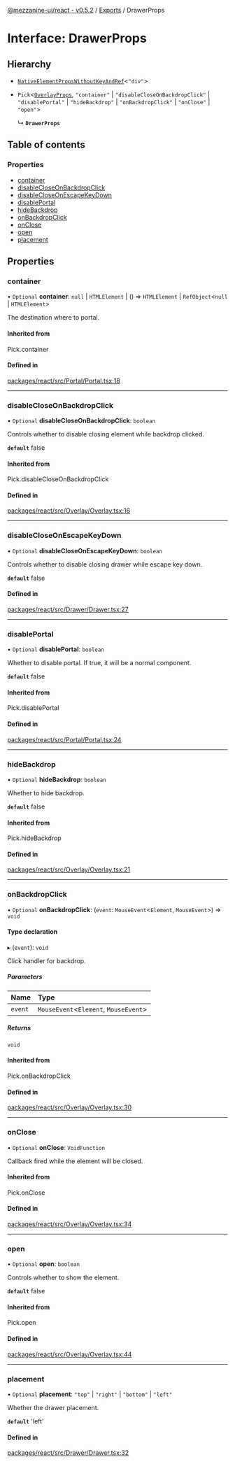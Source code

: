 [@mezzanine-ui/react - v0.5.2](../README.md) / [Exports](../modules.md) / DrawerProps

# Interface: DrawerProps

## Hierarchy

- [`NativeElementPropsWithoutKeyAndRef`](../modules.md#nativeelementpropswithoutkeyandref)<``"div"``\>

- `Pick`<[`OverlayProps`](overlayprops.md), ``"container"`` \| ``"disableCloseOnBackdropClick"`` \| ``"disablePortal"`` \| ``"hideBackdrop"`` \| ``"onBackdropClick"`` \| ``"onClose"`` \| ``"open"``\>

  ↳ **`DrawerProps`**

## Table of contents

### Properties

- [container](drawerprops.md#container)
- [disableCloseOnBackdropClick](drawerprops.md#disablecloseonbackdropclick)
- [disableCloseOnEscapeKeyDown](drawerprops.md#disablecloseonescapekeydown)
- [disablePortal](drawerprops.md#disableportal)
- [hideBackdrop](drawerprops.md#hidebackdrop)
- [onBackdropClick](drawerprops.md#onbackdropclick)
- [onClose](drawerprops.md#onclose)
- [open](drawerprops.md#open)
- [placement](drawerprops.md#placement)

## Properties

### container

• `Optional` **container**: ``null`` \| `HTMLElement` \| () => `HTMLElement` \| `RefObject`<``null`` \| `HTMLElement`\>

The destination where to portal.

#### Inherited from

Pick.container

#### Defined in

[packages/react/src/Portal/Portal.tsx:18](https://github.com/Mezzanine-UI/mezzanine/blob/83e0173/packages/react/src/Portal/Portal.tsx#L18)

___

### disableCloseOnBackdropClick

• `Optional` **disableCloseOnBackdropClick**: `boolean`

Controls whether to disable closing element while backdrop clicked.

**`default`** false

#### Inherited from

Pick.disableCloseOnBackdropClick

#### Defined in

[packages/react/src/Overlay/Overlay.tsx:16](https://github.com/Mezzanine-UI/mezzanine/blob/83e0173/packages/react/src/Overlay/Overlay.tsx#L16)

___

### disableCloseOnEscapeKeyDown

• `Optional` **disableCloseOnEscapeKeyDown**: `boolean`

Controls whether to disable closing drawer while escape key down.

**`default`** false

#### Defined in

[packages/react/src/Drawer/Drawer.tsx:27](https://github.com/Mezzanine-UI/mezzanine/blob/83e0173/packages/react/src/Drawer/Drawer.tsx#L27)

___

### disablePortal

• `Optional` **disablePortal**: `boolean`

Whether to disable portal.
If true, it will be a normal component.

**`default`** false

#### Inherited from

Pick.disablePortal

#### Defined in

[packages/react/src/Portal/Portal.tsx:24](https://github.com/Mezzanine-UI/mezzanine/blob/83e0173/packages/react/src/Portal/Portal.tsx#L24)

___

### hideBackdrop

• `Optional` **hideBackdrop**: `boolean`

Whether to hide backdrop.

**`default`** false

#### Inherited from

Pick.hideBackdrop

#### Defined in

[packages/react/src/Overlay/Overlay.tsx:21](https://github.com/Mezzanine-UI/mezzanine/blob/83e0173/packages/react/src/Overlay/Overlay.tsx#L21)

___

### onBackdropClick

• `Optional` **onBackdropClick**: (`event`: `MouseEvent`<`Element`, `MouseEvent`\>) => `void`

#### Type declaration

▸ (`event`): `void`

Click handler for backdrop.

##### Parameters

| Name | Type |
| :------ | :------ |
| `event` | `MouseEvent`<`Element`, `MouseEvent`\> |

##### Returns

`void`

#### Inherited from

Pick.onBackdropClick

#### Defined in

[packages/react/src/Overlay/Overlay.tsx:30](https://github.com/Mezzanine-UI/mezzanine/blob/83e0173/packages/react/src/Overlay/Overlay.tsx#L30)

___

### onClose

• `Optional` **onClose**: `VoidFunction`

Callback fired while the element will be closed.

#### Inherited from

Pick.onClose

#### Defined in

[packages/react/src/Overlay/Overlay.tsx:34](https://github.com/Mezzanine-UI/mezzanine/blob/83e0173/packages/react/src/Overlay/Overlay.tsx#L34)

___

### open

• `Optional` **open**: `boolean`

Controls whether to show the element.

**`default`** false

#### Inherited from

Pick.open

#### Defined in

[packages/react/src/Overlay/Overlay.tsx:44](https://github.com/Mezzanine-UI/mezzanine/blob/83e0173/packages/react/src/Overlay/Overlay.tsx#L44)

___

### placement

• `Optional` **placement**: ``"top"`` \| ``"right"`` \| ``"bottom"`` \| ``"left"``

Whether the drawer placement.

**`default`** 'left'

#### Defined in

[packages/react/src/Drawer/Drawer.tsx:32](https://github.com/Mezzanine-UI/mezzanine/blob/83e0173/packages/react/src/Drawer/Drawer.tsx#L32)
